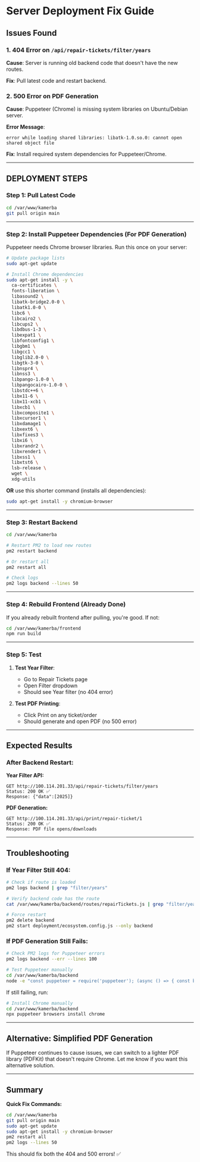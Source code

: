 # Server Deployment Fix Guide

## Issues Found

### 1. 404 Error on `/api/repair-tickets/filter/years`
**Cause**: Server is running old backend code that doesn't have the new routes.

**Fix**: Pull latest code and restart backend.

### 2. 500 Error on PDF Generation
**Cause**: Puppeteer (Chrome) is missing system libraries on Ubuntu/Debian server.

**Error Message**:
```
error while loading shared libraries: libatk-1.0.so.0: cannot open shared object file
```

**Fix**: Install required system dependencies for Puppeteer/Chrome.

---

## DEPLOYMENT STEPS

### Step 1: Pull Latest Code

```bash
cd /var/www/kamerba
git pull origin main
```

---

### Step 2: Install Puppeteer Dependencies (For PDF Generation)

Puppeteer needs Chrome browser libraries. Run this once on your server:

```bash
# Update package lists
sudo apt-get update

# Install Chrome dependencies
sudo apt-get install -y \
  ca-certificates \
  fonts-liberation \
  libasound2 \
  libatk-bridge2.0-0 \
  libatk1.0-0 \
  libc6 \
  libcairo2 \
  libcups2 \
  libdbus-1-3 \
  libexpat1 \
  libfontconfig1 \
  libgbm1 \
  libgcc1 \
  libglib2.0-0 \
  libgtk-3-0 \
  libnspr4 \
  libnss3 \
  libpango-1.0-0 \
  libpangocairo-1.0-0 \
  libstdc++6 \
  libx11-6 \
  libx11-xcb1 \
  libxcb1 \
  libxcomposite1 \
  libxcursor1 \
  libxdamage1 \
  libxext6 \
  libxfixes3 \
  libxi6 \
  libxrandr2 \
  libxrender1 \
  libxss1 \
  libxtst6 \
  lsb-release \
  wget \
  xdg-utils
```

**OR** use this shorter command (installs all dependencies):

```bash
sudo apt-get install -y chromium-browser
```

---

### Step 3: Restart Backend

```bash
cd /var/www/kamerba

# Restart PM2 to load new routes
pm2 restart backend

# Or restart all
pm2 restart all

# Check logs
pm2 logs backend --lines 50
```

---

### Step 4: Rebuild Frontend (Already Done)

If you already rebuilt frontend after pulling, you're good. If not:

```bash
cd /var/www/kamerba/frontend
npm run build
```

---

### Step 5: Test

1. **Test Year Filter**:
   - Go to Repair Tickets page
   - Open Filter dropdown
   - Should see Year filter (no 404 error)

2. **Test PDF Printing**:
   - Click Print on any ticket/order
   - Should generate and open PDF (no 500 error)

---

## Expected Results

### After Backend Restart:

**Year Filter API:**
```
GET http://100.114.201.33/api/repair-tickets/filter/years
Status: 200 OK ✅
Response: {"data":[2025]}
```

**PDF Generation:**
```
GET http://100.114.201.33/api/print/repair-ticket/1
Status: 200 OK ✅
Response: PDF file opens/downloads
```

---

## Troubleshooting

### If Year Filter Still 404:

```bash
# Check if route is loaded
pm2 logs backend | grep "filter/years"

# Verify backend code has the route
cat /var/www/kamerba/backend/routes/repairTickets.js | grep "filter/years"

# Force restart
pm2 delete backend
pm2 start deployment/ecosystem.config.js --only backend
```

### If PDF Generation Still Fails:

```bash
# Check PM2 logs for Puppeteer errors
pm2 logs backend --err --lines 100

# Test Puppeteer manually
cd /var/www/kamerba/backend
node -e "const puppeteer = require('puppeteer'); (async () => { const browser = await puppeteer.launch(); console.log('Success!'); await browser.close(); })()"
```

If still failing, run:
```bash
# Install Chrome manually
cd /var/www/kamerba/backend
npx puppeteer browsers install chrome
```

---

## Alternative: Simplified PDF Generation

If Puppeteer continues to cause issues, we can switch to a lighter PDF library (PDFKit) that doesn't require Chrome. Let me know if you want this alternative solution.

---

## Summary

**Quick Fix Commands:**
```bash
cd /var/www/kamerba
git pull origin main
sudo apt-get update
sudo apt-get install -y chromium-browser
pm2 restart all
pm2 logs --lines 50
```

This should fix both the 404 and 500 errors! ✅


